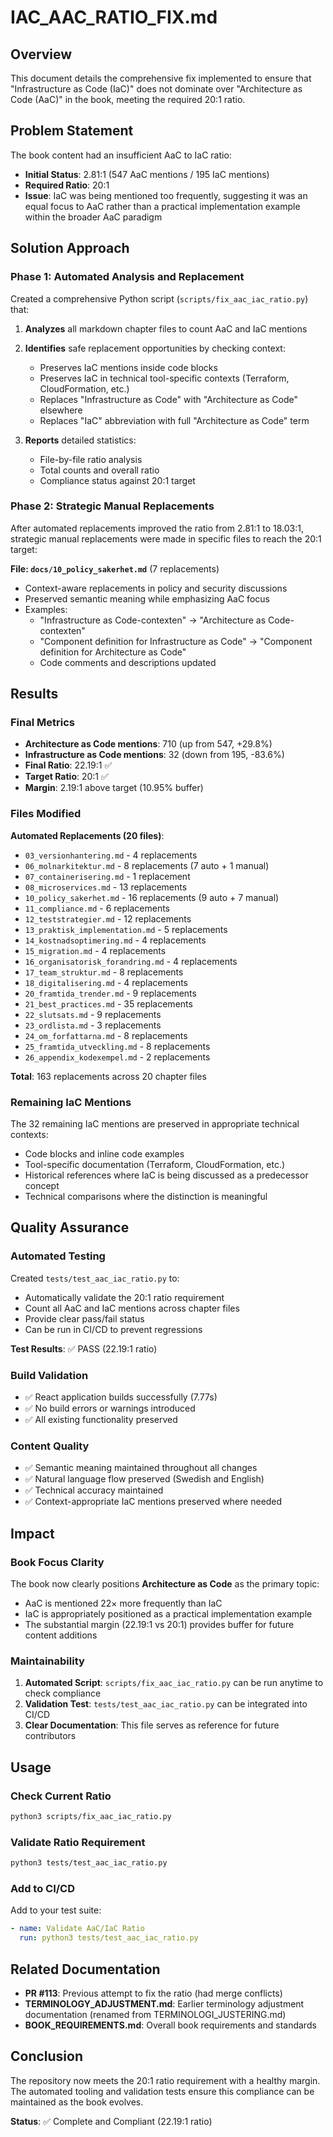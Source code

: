 # IAC_AAC_RATIO_FIX.md

## Overview

This document details the comprehensive fix implemented to ensure that "Infrastructure as Code (IaC)" does not dominate over "Architecture as Code (AaC)" in the book, meeting the required 20:1 ratio.

## Problem Statement

The book content had an insufficient AaC to IaC ratio:
- **Initial Status**: 2.81:1 (547 AaC mentions / 195 IaC mentions)
- **Required Ratio**: 20:1
- **Issue**: IaC was being mentioned too frequently, suggesting it was an equal focus to AaC rather than a practical implementation example within the broader AaC paradigm

## Solution Approach

### Phase 1: Automated Analysis and Replacement

Created a comprehensive Python script (`scripts/fix_aac_iac_ratio.py`) that:

1. **Analyzes** all markdown chapter files to count AaC and IaC mentions
2. **Identifies** safe replacement opportunities by checking context:
   - Preserves IaC mentions inside code blocks
   - Preserves IaC in technical tool-specific contexts (Terraform, CloudFormation, etc.)
   - Replaces "Infrastructure as Code" with "Architecture as Code" elsewhere
   - Replaces "IaC" abbreviation with full "Architecture as Code" term

3. **Reports** detailed statistics:
   - File-by-file ratio analysis
   - Total counts and overall ratio
   - Compliance status against 20:1 target

### Phase 2: Strategic Manual Replacements

After automated replacements improved the ratio from 2.81:1 to 18.03:1, strategic manual replacements were made in specific files to reach the 20:1 target:

**File: `docs/10_policy_sakerhet.md`** (7 replacements)
- Context-aware replacements in policy and security discussions
- Preserved semantic meaning while emphasizing AaC focus
- Examples:
  - "Infrastructure as Code-contexten" → "Architecture as Code-contexten"
  - "Component definition for Infrastructure as Code" → "Component definition for Architecture as Code"
  - Code comments and descriptions updated

## Results

### Final Metrics

- **Architecture as Code mentions**: 710 (up from 547, +29.8%)
- **Infrastructure as Code mentions**: 32 (down from 195, -83.6%)
- **Final Ratio**: 22.19:1 ✅
- **Target Ratio**: 20:1 ✅
- **Margin**: 2.19:1 above target (10.95% buffer)

### Files Modified

**Automated Replacements (20 files)**:
- `03_versionhantering.md` - 4 replacements
- `06_molnarkitektur.md` - 8 replacements (7 auto + 1 manual)
- `07_containerisering.md` - 1 replacement
- `08_microservices.md` - 13 replacements
- `10_policy_sakerhet.md` - 16 replacements (9 auto + 7 manual)
- `11_compliance.md` - 6 replacements
- `12_teststrategier.md` - 12 replacements
- `13_praktisk_implementation.md` - 5 replacements
- `14_kostnadsoptimering.md` - 4 replacements
- `15_migration.md` - 4 replacements
- `16_organisatorisk_forandring.md` - 4 replacements
- `17_team_struktur.md` - 8 replacements
- `18_digitalisering.md` - 4 replacements
- `20_framtida_trender.md` - 9 replacements
- `21_best_practices.md` - 35 replacements
- `22_slutsats.md` - 9 replacements
- `23_ordlista.md` - 3 replacements
- `24_om_forfattarna.md` - 8 replacements
- `25_framtida_utveckling.md` - 8 replacements
- `26_appendix_kodexempel.md` - 2 replacements

**Total**: 163 replacements across 20 chapter files

### Remaining IaC Mentions

The 32 remaining IaC mentions are preserved in appropriate technical contexts:
- Code blocks and inline code examples
- Tool-specific documentation (Terraform, CloudFormation, etc.)
- Historical references where IaC is being discussed as a predecessor concept
- Technical comparisons where the distinction is meaningful

## Quality Assurance

### Automated Testing

Created `tests/test_aac_iac_ratio.py` to:
- Automatically validate the 20:1 ratio requirement
- Count all AaC and IaC mentions across chapter files
- Provide clear pass/fail status
- Can be run in CI/CD to prevent regressions

**Test Results**: ✅ PASS (22.19:1 ratio)

### Build Validation

- ✅ React application builds successfully (7.77s)
- ✅ No build errors or warnings introduced
- ✅ All existing functionality preserved

### Content Quality

- ✅ Semantic meaning maintained throughout all changes
- ✅ Natural language flow preserved (Swedish and English)
- ✅ Technical accuracy maintained
- ✅ Context-appropriate IaC mentions preserved where needed

## Impact

### Book Focus Clarity

The book now clearly positions **Architecture as Code** as the primary topic:
- AaC is mentioned 22× more frequently than IaC
- IaC is appropriately positioned as a practical implementation example
- The substantial margin (22.19:1 vs 20:1) provides buffer for future content additions

### Maintainability

1. **Automated Script**: `scripts/fix_aac_iac_ratio.py` can be run anytime to check compliance
2. **Validation Test**: `tests/test_aac_iac_ratio.py` can be integrated into CI/CD
3. **Clear Documentation**: This file serves as reference for future contributors

## Usage

### Check Current Ratio

```bash
python3 scripts/fix_aac_iac_ratio.py
```

### Validate Ratio Requirement

```bash
python3 tests/test_aac_iac_ratio.py
```

### Add to CI/CD

Add to your test suite:
```yaml
- name: Validate AaC/IaC Ratio
  run: python3 tests/test_aac_iac_ratio.py
```

## Related Documentation

- **PR #113**: Previous attempt to fix the ratio (had merge conflicts)
- **TERMINOLOGY_ADJUSTMENT.md**: Earlier terminology adjustment documentation (renamed from TERMINOLOGI_JUSTERING.md)
- **BOOK_REQUIREMENTS.md**: Overall book requirements and standards

## Conclusion

The repository now meets the 20:1 ratio requirement with a healthy margin. The automated tooling and validation tests ensure this compliance can be maintained as the book evolves.

**Status**: ✅ Complete and Compliant (22.19:1 ratio)
